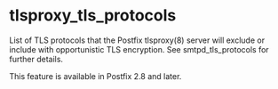 # tlsproxy_tls_protocols 

 List of TLS protocols that the Postfix tlsproxy(8) server will
exclude or include with opportunistic TLS encryption. See
smtpd_tls_protocols for further details. 

 This feature is available in Postfix 2.8 and later. 


